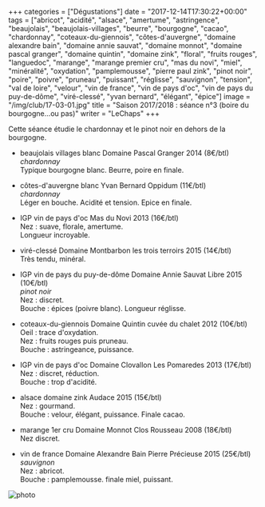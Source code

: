 +++
categories = ["Dégustations"]
date = "2017-12-14T17:30:22+00:00"
tags = ["abricot", "acidité", "alsace", "amertume", "astringence", "beaujolais", "beaujolais-villages", "beurre", "bourgogne", "cacao", "chardonnay", "coteaux-du-giennois", "côtes-d'auvergne", "domaine alexandre bain", "domaine annie sauvat", "domaine monnot", "domaine pascal granger", "domaine quintin", "domaine zink", "floral", "fruits rouges", "languedoc", "marange", "marange premier cru", "mas du novi", "miel", "minéralité", "oxydation", "pamplemousse", "pierre paul zink", "pinot noir", "poire", "poivre", "pruneau", "puissant", "réglisse", "sauvignon", "tension", "val de loire", "velour", "vin de france", "vin de pays d'oc", "vin de pays du puy-de-dôme", "viré-clessé", "yvan bernard", "élégant", "épice"] 
image = "/img/club/17-03-01.jpg"
title = "Saison 2017/2018 : séance n°3 (boire du bourgogne...ou pas)"
writer = "LeChaps"
+++

Cette séance étudie le chardonnay et le pinot noir en dehors de la bourgogne.

* beaujolais villages blanc Domaine Pascal Granger 2014 (8€/btl)  
_chardonnay_  
Typique bourgogne blanc. Beurre, poire en finale.

* côtes-d'auvergne blanc Yvan Bernard Oppidum (11€/btl)  
_chardonnay_  
Léger en bouche. Acidité et tension. Epice en finale.

* IGP vin de pays d'oc Mas du Novi 2013 (16€/btl) <i class="fa fa-plus-circle"></i>  
Nez : suave, florale, amertume.  
Longueur incroyable.

* viré-clessé Domaine Montbarbon les trois terroirs 2015 (14€/btl)  
Très tendu, minéral.

* IGP vin de pays du puy-de-dôme Domaine Annie Sauvat Libre 2015 (10€/btl) <i class="fa fa-plus-circle"></i>  
_pinot noir_  
Nez : discret.  
Bouche : épices (poivre blanc). Longueur réglisse.

* coteaux-du-giennois Domaine Quintin cuvée du chalet 2012 (10€/btl)  
Oeil : trace d'oxydation.  
Nez : fruits rouges puis pruneau.  
Bouche : astringeance, puissance.

* IGP vin de pays d'oc Domaine Clovallon Les Pomaredes 2013 (17€/btl)  
Nez : discret, réduction.  
Bouche : trop d'acidité.

* alsace domaine zink Audace 2015 (15€/btl) <i class="fa fa-plus-circle"></i> <i class="fa fa-plus-circle"></i>  
Nez : gourmand.  
Bouche : velour, élégant, puissance. Finale cacao.

* marange 1er cru Domaine Monnot Clos Rousseau 2008 (18€/btl)  
Nez discret.

* vin de france Domaine Alexandre Bain Pierre Précieuse 2015 (25€/btl)  
_sauvignon_  
Nez : abricot.  
Bouche : pamplemousse. finale miel, puissant.

![photo][1]

[1]: /img/club/17-03-01.jpg

